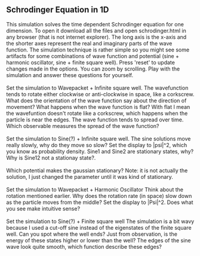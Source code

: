 <h2>Schrodinger Equation in 1D</h2>
This simulation solves the time dependent Schrodinger equation for one dimension. To open it download all the files and open schrodinger.html in any browser (that is not internet explorer). The long axis is the x-axis and the shorter axes represent the real and imaginary parts of the wave function. The simulation technique is rather simple so you might see some artifacts for some combinations of wave function and potential  (sine + harmonic oscillator, sine + finite square well). Press 'reset' to update changes made in the options. You can zoom by scrolling. Play with the simulation and answer these questions for yourself.
<br><br>
Set the simulation to Wavepacket + Infinite square well.
The wavefunction tends to rotate either clockwise or anti-clockwise in space, like a corkscrew. What does the orientation of the wave function say about the direction of movement? What happens when the wave function is flat? With flat I mean the wavefuntion doesn't rotate like a corkscrew, which happens when the particle is near the edges. The wave function tends to spread over time. Which observable measures the spread of the wave function?
<br><br>
Set the simulation to Sine(?) + Infinite square well.
The sine solutions move really slowly, why do they move so slow? Set the display to |psi|^2, which you know as probability density. Sine1 and Sine2 are stationary states, why? Why is Sine12 not a stationay state?.
<br><br>
Which potential makes the gaussian stationary? Note: it is not actually the solution, I just changed the parameter until it was kind of stationary.
<br><br>
Set the simulation to Wavepacket + Harmonic Oscillator
Think about the rotation mentioned earlier. Why does the rotation rate (in space) slow down as the particle moves from the middle? Set the display to |Psi|^2. Does what you see make intuitive sense?
<br><br>
Set the simulation to Sine(?) + Finite square well
The simulation is a bit wavy because I used a cut-off sine instead of the eigenstates of the finite square well. Can you spot where the well ends? Just from observation, is the energy of these states higher or lower than the well? The edges of the sine wave look quite smooth, which function describe these edges?
